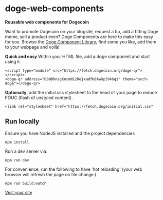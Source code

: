 # doge-web-components

**Reusable web components for Dogecoin**

Want to promote Dogecoin on your blogsite, request a tip, add a fitting Doge meme, sell a product even? 
Doge Components are here to make this easy for you.  Browse the [Doge Component Library](https://fetch.dogecoin.org), find some you like,
add them to your webpage and voilà!

**Quick and easy**
Within your HTML file, add a doge component and start using it.

```
<script type="module" src="https://fetch.dogecoin.org/doge-qr"></script>
<doge-qr address="D89DhnsgKncmN12RejxudfU8AwXp3946q1" theme="such-doge"></doge-qr>
```

**Optionally**, add the initial.css stylesheet to the head of your page to reduce FOUC (flash of unstyled content).

```
<link rel="stylesheet" href="https://fetch.dogecoin.org/initial.css"
```

## Run locally

Ensure you have NodeJS installed and the project dependencies
```
npm install
```

Run a dev server via:
```
npm run dev
```

For convenience, run the following to have 'hot reloading' (your web browser will refresh the page on file change.)
```
npm run build:watch
```

[Visit your site](http://localhost:8080)